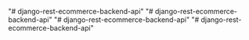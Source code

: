 "# django-rest-ecommerce-backend-api" 
"# django-rest-ecommerce-backend-api" 
"# django-rest-ecommerce-backend-api" 
"# django-rest-ecommerce-backend-api" 
